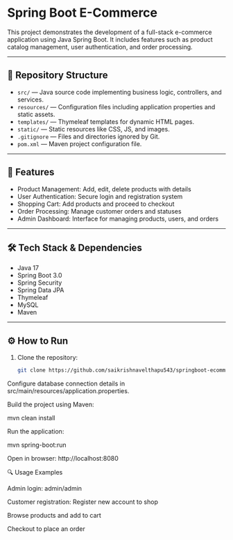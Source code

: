 # Spring Boot E-Commerce

This project demonstrates the development of a full-stack e-commerce application using Java Spring Boot. It includes features such as product catalog management, user authentication, and order processing.

---

## 📂 Repository Structure
- `src/` — Java source code implementing business logic, controllers, and services.  
- `resources/` — Configuration files including application properties and static assets.  
- `templates/` — Thymeleaf templates for dynamic HTML pages.  
- `static/` — Static resources like CSS, JS, and images.  
- `.gitignore` — Files and directories ignored by Git.  
- `pom.xml` — Maven project configuration file.  

---

## 🚀 Features
- Product Management: Add, edit, delete products with details  
- User Authentication: Secure login and registration system  
- Shopping Cart: Add products and proceed to checkout  
- Order Processing: Manage customer orders and statuses  
- Admin Dashboard: Interface for managing products, users, and orders  

---

## 🛠️ Tech Stack & Dependencies
- Java 17  
- Spring Boot 3.0  
- Spring Security  
- Spring Data JPA  
- Thymeleaf  
- MySQL  
- Maven  

---

## ⚙️ How to Run
1. Clone the repository:  
   ```bash
   git clone https://github.com/saikrishnavelthapu543/springboot-ecommerce.git
Configure database connection details in src/main/resources/application.properties.

Build the project using Maven:

mvn clean install


Run the application:

mvn spring-boot:run


Open in browser: http://localhost:8080

🔍 Usage Examples

Admin login: admin/admin

Customer registration: Register new account to shop

Browse products and add to cart

Checkout to place an order

